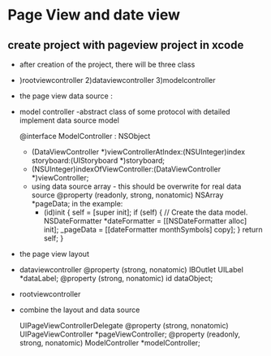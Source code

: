 Page View and date view
==============

create project with pageview project in xcode 
--------------

- after creation of the project, there will be three class
-
 	)rootviewcontroller
 	2)dataviewcontroller
 	3)modelcontroller
 	
 - the page view data source : 
 - 
  	model controller -abstract class of some protocol with detailed  implement data source model 
	
	@interface ModelController : NSObject <UIPageViewControllerDataSource>

	- (DataViewController *)viewControllerAtIndex:(NSUInteger)index storyboard:(UIStoryboard *)storyboard;
	- (NSUInteger)indexOfViewController:(DataViewController *)viewController;
	- using data source array - this should be overwrite for real data source
	@property (readonly, strong, nonatomic) NSArray *pageData;
		in the example:
		- (id)init
	{
  	  self = [super init];
  	  if (self) {
     	   // Create the data model.
    	    NSDateFormatter *dateFormatter = [[NSDateFormatter alloc] init];
     	   _pageData = [[dateFormatter monthSymbols] copy];
   	 }
   	 return self;
}
 
 
 - the page view layout 
 - 
    dataviewcontroller
    @property (strong, nonatomic) IBOutlet UILabel *dataLabel;
	@property (strong, nonatomic) id dataObject;

- rootviewcontroller
-
	combine the layout and data source

	UIPageViewControllerDelegate 
	@property (strong, nonatomic) UIPageViewController *pageViewController;
	@property (readonly, strong, nonatomic) ModelController *modelController;

	  
  
